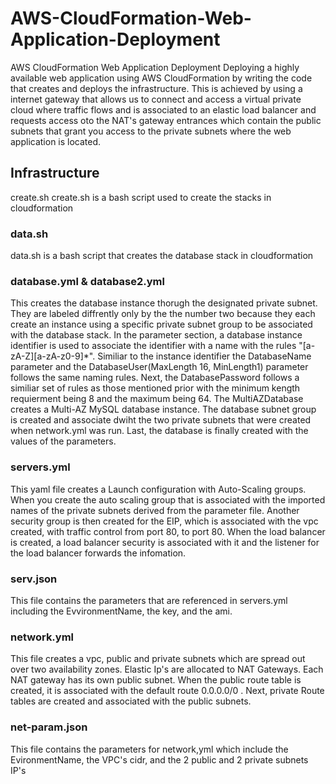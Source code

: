 # AWS-CloudFormation-Web-Application-Deployment
AWS CloudFormation Web Application Deployment
Deploying a highly available web application using AWS CloudFormation by writing the code that creates and deploys the infrastructure. This is achieved by using a internet gateway that allows us to connect and access a virtual private cloud where traffic flows and is associated to an elastic load balancer and requests access oto the NAT's gateway entrances which contain the public subnets that grant you access to the private subnets where the web application is located.

## Infrastructure
create.sh
create.sh is a bash script used to create the stacks in cloudformation

### data.sh
data.sh is a bash script that creates the database stack in cloudformation

### database.yml & database2.yml
This creates the database instance thorugh the designated private subnet. They are labeled diffrently only by the the number two because they each create an instance using a specific private subnet group to be associated with the database stack. In the parameter section, a database instance identifier is used to associate the identifier with a name with the rules "[a-zA-Z][a-zA-z0-9]*". Similiar to the instance identifier the DatabaseName parameter and the DatabaseUser(MaxLength 16, MinLength1) parameter follows the same naming rules. Next, the DatabasePassword follows a similiar set of rules as those mentioned prior with the minimum kength requierment being 8 and the maximum being 64. The MultiAZDatabase creates a Multi-AZ MySQL database instance. The database subnet group is created and associate dwiht the two private subnets that were created when network.yml was run. Last, the database is finally created with the values of the parameters.

### servers.yml
This yaml file creates a Launch configuration with Auto-Scaling groups. When you create the auto scaling group that is associated with the imported names of the private subnets derived from the parameter file. Another security group is then created for the EIP, which is associated with the vpc created, with traffic control from port 80, to port 80. When the load balancer is created, a load balancer security is associated with it and the listener for the load balancer forwards the infomation.

### serv.json
This file contains the parameters that are referenced in servers.yml including the EvvironmentName, the key, and the ami.

### network.yml
This file creates a vpc, public and private subnets which are spread out over two availability zones. Elastic Ip's are allocated to NAT Gateways. Each NAT gateway has its own public subnet. When the public route table is created, it is associated with the default route 0.0.0.0/0 . Next, private Route tables are created and associated with the public subnets.

### net-param.json 
This file contains the parameters for network,yml which include the EvironmentName, the VPC's cidr, and the 2 public and 2 private subnets IP's
